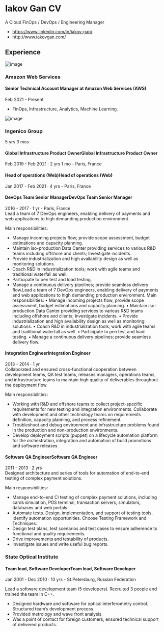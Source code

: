 # Iakov Gan CV
A Cloud FinOps / DevOps / Engineering Manager

* https://www.linkedin.com/in/iakov-gan/
* http://www.iakovgan.com/

## Experience

![image](https://github.com/igan/cv/assets/1929817/9a7443c2-953c-4f5a-a57f-ad8d608eefb0)
### Amazon Web Services

#### Senior Technical Account Manager at Amazon Web Services (AWS) 
Feb 2021 - Present

* FinOps, Infrastructure, Analytics, Machine Learning.

![image](https://github.com/igan/cv/assets/1929817/9a7443c2-953c-4f5a-a57f-ad8d608eefb0)
### Ingenico Group
5 yrs 3 mos

#### Global Infrastructure Product OwnerGlobal Infrastructure Product Owner
Feb 2019 - Feb 2021 · 2 yrs 1 mo - Paris, France  

####  Head of operations (Web)Head of operations (Web)
Jan 2017 - Feb 2021 · 4 yrs - Paris, France  

#### DevOps Team Senior ManagerDevOps Team Senior Manager
2016 - 2017 · 1 yr  - Paris, France  
Lead a team of 7 DevOps engineers, enabling delivery of payments and web applications to high demanding production environment. 

Main responsibilities: 
* Manage incoming projects flow; provide scope assessment, budget estimations and capacity planning.
* Maintain iso-production Data Canter providing services to various R&D teams including offshore and clients; Investigate incidents.
* Provide industrialization and high availability design as well as monitoring solutions.
* Coach R&D in industrialization tools; work with agile teams and traditional waterfall as well.
* Participate to pen test and load testing.
* Manage a continuous delivery pipelines; provide seamless delivery flow.Lead a team of 7 DevOps engineers, enabling delivery of payments and web applications to high demanding production environment. Main responsibilities: • Manage incoming projects flow; provide scope assessment, budget estimations and capacity planning. • Maintain iso-production Data Canter providing services to various R&D teams including offshore and clients; Investigate incidents. • Provide industrialization and high availability design as well as monitoring solutions. • Coach R&D in industrialization tools; work with agile teams and traditional waterfall as well. • Participate to pen test and load testing. • Manage a continuous delivery pipelines; provide seamless delivery flow. 

#### Integration EngineerIntegration Engineer
2013 - 2014 · 1 yr  
Collaborated and ensured cross-functional cooperation between development teams, QA test teams, releases managers, operations teams, and infrastructure teams to maintain high quality of deliverables throughout the deployment flow.

Main responsibilities: 
* Working with R&D and offshore teams to collect project-specific requirements for new testing and integration environments. Collaborate with development and other technology teams on requirements definition, capacity planning, and process refinement.
* Troubleshoot and debug environment and infrastructure problems found in the production and non-production environments.
* Develop deployment scripts (puppet) on a lifecycle automation platform for the orchestration, integration and automation of build promotions and software releases

#### Software QA EngineerSoftware QA Engineer
2011 - 2013 · 2 yrs  
Designed architecture and series of tools for automation of end-to-end testing of complex payment solutions. 

Main responsibilities:
* Manage end-to-end CI testing of complex payment solutions, including cards simulation, POS terminal, transaction servers, simulators, databases and web portals.
 * Automate tests. Design, implementation, and support of testing tools. Identify automation opportunities. Choose Testing Framework and Techniques.
 * Design test plans, test scenarios and test cases to ensure adherence to functional and quality requirements. 
 * Drive improvements and testability of products.
 * Investigate issues and write useful bug reports.


### State Optical Institute
#### Team lead, Software DeveloperTeam lead, Software Developer
Jan 2001 - Dec 2010 · 10 yrs - St.Petersburg, Russian Federation

Lead a software development team (5 developers). Recruited 3 people and trained the team in C++.

* Designed hardware and software for optical interferometry control. Structured team’s development process. 
* Provided metrology and wave front analysis.
* Was a point of contact for foreign customers; ensured technical support of delivered products.

